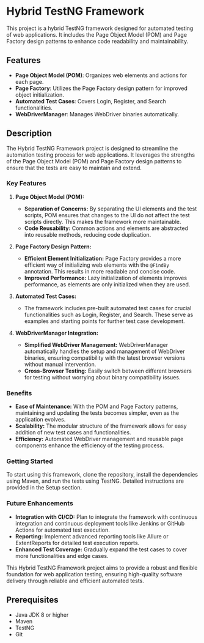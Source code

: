 # Hybrid TestNG Framework

This project is a hybrid TestNG framework designed for automated testing of web applications. It includes the Page Object Model (POM) and Page Factory design patterns to enhance code readability and maintainability.

## Features

- **Page Object Model (POM)**: Organizes web elements and actions for each page.
- **Page Factory**: Utilizes the Page Factory design pattern for improved object initialization.
- **Automated Test Cases**: Covers Login, Register, and Search functionalities.
- **WebDriverManager**: Manages WebDriver binaries automatically.

## Description

The Hybrid TestNG Framework project is designed to streamline the automation testing process for web applications. It leverages the strengths of the Page Object Model (POM) and Page Factory design patterns to ensure that the tests are easy to maintain and extend.

### Key Features

1. **Page Object Model (POM):**
   - **Separation of Concerns:** By separating the UI elements and the test scripts, POM ensures that changes to the UI do not affect the test scripts directly. This makes the framework more maintainable.
   - **Code Reusability:** Common actions and elements are abstracted into reusable methods, reducing code duplication.

2. **Page Factory Design Pattern:**
   - **Efficient Element Initialization:** Page Factory provides a more efficient way of initializing web elements with the `@FindBy` annotation. This results in more readable and concise code.
   - **Improved Performance:** Lazy initialization of elements improves performance, as elements are only initialized when they are used.

3. **Automated Test Cases:**
   - The framework includes pre-built automated test cases for crucial functionalities such as Login, Register, and Search. These serve as examples and starting points for further test case development.

4. **WebDriverManager Integration:**
   - **Simplified WebDriver Management:** WebDriverManager automatically handles the setup and management of WebDriver binaries, ensuring compatibility with the latest browser versions without manual intervention.
   - **Cross-Browser Testing:** Easily switch between different browsers for testing without worrying about binary compatibility issues.

### Benefits

- **Ease of Maintenance:** With the POM and Page Factory patterns, maintaining and updating the tests becomes simpler, even as the application evolves.
- **Scalability:** The modular structure of the framework allows for easy addition of new test cases and functionalities.
- **Efficiency:** Automated WebDriver management and reusable page components enhance the efficiency of the testing process.

### Getting Started

To start using this framework, clone the repository, install the dependencies using Maven, and run the tests using TestNG. Detailed instructions are provided in the Setup section.

### Future Enhancements

- **Integration with CI/CD:** Plan to integrate the framework with continuous integration and continuous deployment tools like Jenkins or GitHub Actions for automated test execution.
- **Reporting:** Implement advanced reporting tools like Allure or ExtentReports for detailed test execution reports.
- **Enhanced Test Coverage:** Gradually expand the test cases to cover more functionalities and edge cases.

This Hybrid TestNG Framework project aims to provide a robust and flexible foundation for web application testing, ensuring high-quality software delivery through reliable and efficient automated tests.

## Prerequisites

- Java JDK 8 or higher
- Maven
- TestNG
- Git
